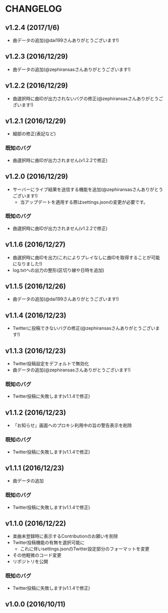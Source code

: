 # CHANGELOG

## v1.2.4 (2017/1/6)

* 曲データの追加(@dai199さんありがとうございます!)

## v1.2.3 (2016/12/29)

* 曲データの追加(@zephiransasさんありがとうございます!)

## v1.2.2 (2016/12/29)

* 曲選択時に曲IDが出力されないバグの修正(@zephiransasさんありがとうございます!)

## v1.2.1 (2016/12/29)

* 細部の修正(表記など)

### 既知のバグ

* 曲選択時に曲IDが出力されません(v1.2.2で修正)

## v1.2.0 (2016/12/29)

* サーバーにライブ結果を送信する機能を追加(@zephiransasさんありがとうございます!)
    * 当アップデートを適用する際はsettings.jsonの変更が必要です。

### 既知のバグ

* 曲選択時に曲IDが出力されません(v1.2.2で修正)

## v1.1.6 (2016/12/27)

* 曲選択時に曲IDを出力(これによりプレイなしに曲IDを取得することが可能になりました!)
* log.txtへの出力の整形(区切り線や日時を追加)

## v1.1.5 (2016/12/26)

* 曲データの追加(@dai199さんありがとうございます!)

## v1.1.4 (2016/12/23)

* Twitterに投稿できないバグの修正(@zephiransasさんありがとうございます!)

## v1.1.3 (2016/12/23)

* Twitter投稿設定をデフォルトで無効化
* 曲データの追加(@zephiransasさんありがとうございます!)

### 既知のバグ

* Twitter投稿に失敗します(v1.1.4で修正)

## v1.1.2 (2016/12/23)

* 「お知らせ」画面へのプロキシ利用中の旨の警告表示を削除

### 既知のバグ

* Twitter投稿に失敗します(v1.1.4で修正)

## v1.1.1 (2016/12/23)

* 曲データの追加

### 既知のバグ

* Twitter投稿に失敗します(v1.1.4で修正)

## v1.1.0 (2016/12/22)

* 楽曲未登録時に表示するContributionのお願いを削除
* Twitter投稿機能の有無を選択可能に
    * これに伴いsettings.jsonのTwitter設定部分のフォーマットを変更
* その他軽微のコード変更
* リポジトリを公開

### 既知のバグ

* Twitter投稿に失敗します(v1.1.4で修正)

## v1.0.0 (2016/10/11)
